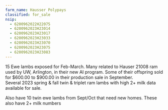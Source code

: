 ```yaml
---
farm_name: Hausser Polypays
classified: for_sale
nsip:
  - 6200962022H22075
  - 6200962023H23014
  - 6200962023H23017
  - 6200962023H23033
  - 6200962023H23070
  - 6200962023H23075
  - 6200962023H23083 
---
```


15 Ewe lambs exposed  for Feb-March. Many related to Hauser 21008 ram used by UW, Arlington, in their new  AI program.  Some of their offspring sold for $600.00 to $900.00  in their production sale in September.  
Several 2023 spring & fall twin & triplet ram lambs with high 2+ milk data available for sale.

Also have 10 twin ewe lambs from Sept/Oct that need new homes.  These also have 2+ milk numbers
